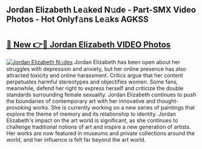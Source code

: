 ## Jordan Elizabeth Le𝚊ked N𝚞de - Part-SMX Video Photos - Hot Onlyf𝚊ns Le𝚊ks AGKSS

# <h2><a href="http://ab45469.deff.icu/?id=Jordan+Elizabeth">🔗 New 👉🔴 Jordan Elizabeth VIDEO Photos</a></h2>

[![Jordan Elizabeth N𝚞des](https://i.imgur.com/rIISA9y.gif)](http://ab45469.deff.icu/?id=Jordan+Elizabeth)
Jordan Elizabeth has been open about her struggles with depression and anxiety, but her online presence has also attracted toxicity and online harassment. Critics argue that her content perpetuates harmful stereotypes and objectifies women. Some fans, meanwhile, defend her right to express herself and criticize the double standards surrounding female sexuality. Jordan Elizabeth continues to push the boundaries of contemporary art with her innovative and thought-provoking works. She is currently working on a new series of paintings that explore the theme of memory and its relationship to identity. Jordan Elizabeth's impact on the art world is significant, as she continues to challenge traditional notions of art and inspire a new generation of artists. Her works are now featured in museums and private collections around the world, and her influence is felt far beyond the art world.
